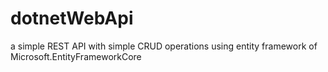 # dotnetWebApi
a simple REST API with simple CRUD operations using entity framework of Microsoft.EntityFrameworkCore
